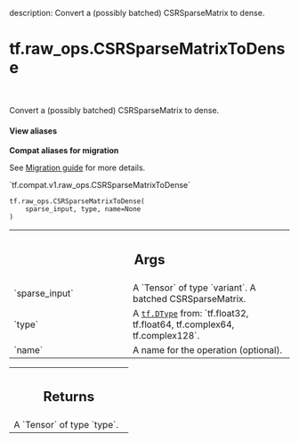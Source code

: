 description: Convert a (possibly batched) CSRSparseMatrix to dense.

<div itemscope itemtype="http://developers.google.com/ReferenceObject">
<meta itemprop="name" content="tf.raw_ops.CSRSparseMatrixToDense" />
<meta itemprop="path" content="Stable" />
</div>

# tf.raw_ops.CSRSparseMatrixToDense

<!-- Insert buttons and diff -->

<table class="tfo-notebook-buttons tfo-api nocontent" align="left">

</table>



Convert a (possibly batched) CSRSparseMatrix to dense.

<section class="expandable">
  <h4 class="showalways">View aliases</h4>
  <p>
<b>Compat aliases for migration</b>
<p>See
<a href="https://www.tensorflow.org/guide/migrate">Migration guide</a> for
more details.</p>
<p>`tf.compat.v1.raw_ops.CSRSparseMatrixToDense`</p>
</p>
</section>

<pre class="devsite-click-to-copy prettyprint lang-py tfo-signature-link">
<code>tf.raw_ops.CSRSparseMatrixToDense(
    sparse_input, type, name=None
)
</code></pre>



<!-- Placeholder for "Used in" -->


<!-- Tabular view -->
 <table class="responsive fixed orange">
<colgroup><col width="214px"><col></colgroup>
<tr><th colspan="2"><h2 class="add-link">Args</h2></th></tr>

<tr>
<td>
`sparse_input`
</td>
<td>
A `Tensor` of type `variant`. A batched CSRSparseMatrix.
</td>
</tr><tr>
<td>
`type`
</td>
<td>
A <a href="../../tf/dtypes/DType.md"><code>tf.DType</code></a> from: `tf.float32, tf.float64, tf.complex64, tf.complex128`.
</td>
</tr><tr>
<td>
`name`
</td>
<td>
A name for the operation (optional).
</td>
</tr>
</table>



<!-- Tabular view -->
 <table class="responsive fixed orange">
<colgroup><col width="214px"><col></colgroup>
<tr><th colspan="2"><h2 class="add-link">Returns</h2></th></tr>
<tr class="alt">
<td colspan="2">
A `Tensor` of type `type`.
</td>
</tr>

</table>

